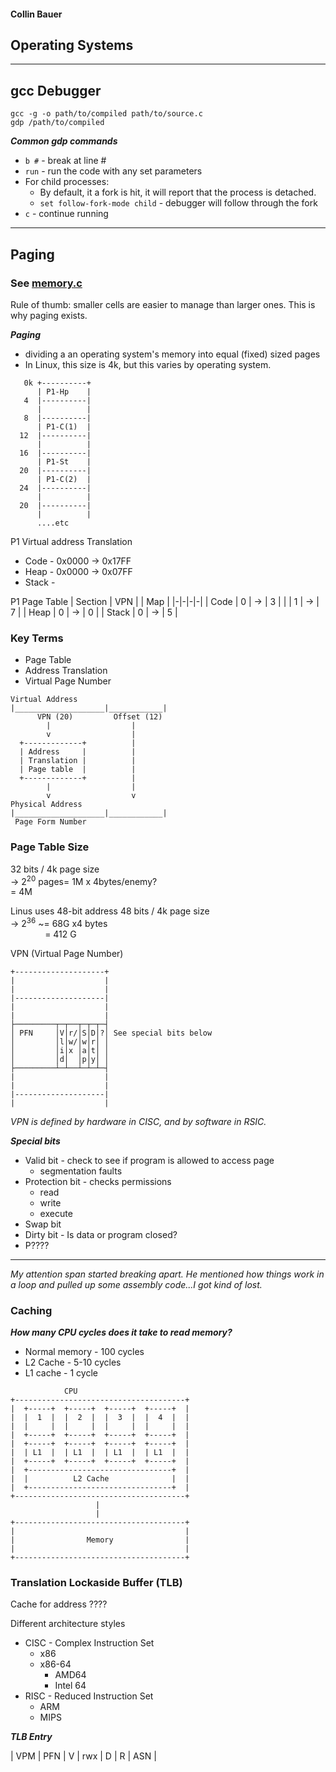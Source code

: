 #### Collin Bauer

## Operating Systems

---

## gcc Debugger

```
gcc -g -o path/to/compiled path/to/source.c
gdp /path/to/compiled
```

***Common gdp commands***
- `b #` - break at line #
- `run` - run the code with any set parameters
- For child processes:
  - By default, it a fork is hit, it will report that the process is detached.
  - `set follow-fork-mode child` - debugger will follow through the fork
- `c` - continue running

---

## Paging

### See [memory.c](./examples/02-03/memory.c)

Rule of thumb: smaller cells are easier to manage than larger ones. This is why paging exists.

***Paging***
- dividing a an operating system's memory into equal (fixed) sized pages
- In Linux, this size is 4k, but this varies by operating system.

```
   0k +----------+
      | P1-Hp    |
   4  |----------|
      |          |
   8  |----------|
      | P1-C(1)  |
  12  |----------|
      |          |
  16  |----------|
      | P1-St    |
  20  |----------|
      | P1-C(2)  |
  24  |----------|
      |          |
  20  |----------|
      |          |
      ....etc

```
P1 Virtual address Translation
- Code - 0x0000 -> 0x17FF
- Heap - 0x0000 -> 0x07FF
- Stack - 

P1 Page Table
| Section | VPN | | Map |
|-|-|-|-|
| Code | 0 | -> | 3 |
|  | 1 | -> | 7 |
| Heap | 0 | -> | 0 |
| Stack | 0 | -> | 5 |

### Key Terms
- Page Table
- Address Translation
- Virtual Page Number

```
Virtual Address
|____________________|____________|
      VPN (20)         Offset (12)
        |                  |
        v                  |
  +-------------+          |
  | Address     |          |
  | Translation |          |
  | Page table  |          |
  +-------------+          |
        |                  |
        v                  v
Physical Address
|____________________|____________|
 Page Form Number

```

### Page Table Size

32 bits / 4k page size  
-> 2<sup>20</sup> pages=  1M x 4bytes/enemy?  
= 4M


Linus uses 48-bit address
48 bits / 4k page size  
-> 2<sup>36</sup> ~= 68G x4 bytes  
&nbsp; &nbsp; &nbsp; &nbsp; &nbsp; &nbsp; &nbsp; = 412 G

VPN (Virtual Page Number)

```
+--------------------+
|                    |
|                    |
|--------------------|
|                    |
|                    |
├─────────┬─┬──┬─┬─┬─┤
│ PFN     │V│r/│S│D│?│ See special bits below
│         │l│w/│w│r│ │
│         │i│x │a│t│ │
│         │d│  │p│y│ │
├─────────┴─┴──┴─┴─┴─┤
|                    |
|                    |
|--------------------|
|                    |

```
*VPN is defined by hardware in CISC, and by software in RSIC.*

***Special bits***
- Valid bit - check to see if program is allowed to access page
  - segmentation faults
- Protection bit - checks permissions
  - read
  - write
  - execute
- Swap bit
- Dirty bit - Is data or program closed?
- P????
---

*My attention span started breaking apart. He mentioned how things work in a loop and pulled up some assembly code...I got kind of lost.*

### Caching

***How many CPU cycles does it take to read memory?***
- Normal memory - 100 cycles
- L2 Cache - 5-10 cycles
- L1 cache - 1 cycle

```
            CPU
+--------------------------------------+
|  +-----+  +-----+  +-----+  +-----+  |
|  |  1  |  |  2  |  |  3  |  |  4  |  |
|  |     |  |     |  |     |  |     |  |
|  +-----+  +-----+  +-----+  +-----+  |
|  +-----+  +-----+  +-----+  +-----+  |
|  | L1  |  | L1  |  | L1  |  | L1  |  |
|  +-----+  +-----+  +-----+  +-----+  |
|  +--------------------------------+  |
|  |          L2 Cache              |  |
|  +--------------------------------+  |
+--------------------------------------+
                   |
                   |
+--------------------------------------+
|                                      |
|                Memory                |
|                                      |
+--------------------------------------+
```

### Translation Lockaside Buffer (TLB)

Cache for address ????

Different architecture styles
- CISC - Complex Instruction Set
  - x86
  - x86-64
    - AMD64
    - Intel 64
- RISC - Reduced Instruction Set
  - ARM
  - MIPS

***TLB Entry***

| VPM | PFN | V | rwx | D | R | ASN |
